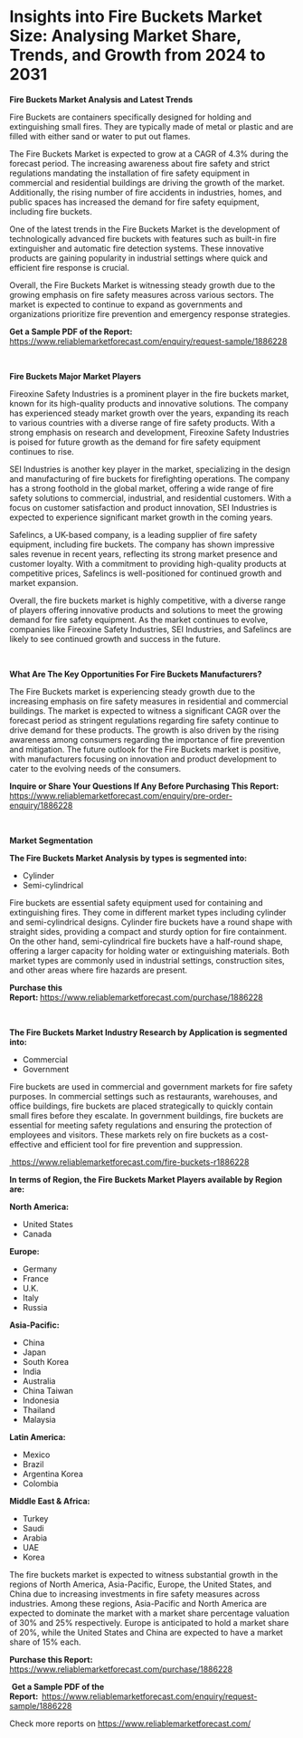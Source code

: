 <p><h1>Insights into Fire Buckets Market Size: Analysing Market Share, Trends, and Growth from 2024 to 2031</h1></p><p><strong>Fire Buckets Market Analysis and Latest Trends</strong></p>
<p><p>Fire Buckets are containers specifically designed for holding and extinguishing small fires. They are typically made of metal or plastic and are filled with either sand or water to put out flames.</p><p>The Fire Buckets Market is expected to grow at a CAGR of 4.3% during the forecast period. The increasing awareness about fire safety and strict regulations mandating the installation of fire safety equipment in commercial and residential buildings are driving the growth of the market. Additionally, the rising number of fire accidents in industries, homes, and public spaces has increased the demand for fire safety equipment, including fire buckets.</p><p>One of the latest trends in the Fire Buckets Market is the development of technologically advanced fire buckets with features such as built-in fire extinguisher and automatic fire detection systems. These innovative products are gaining popularity in industrial settings where quick and efficient fire response is crucial.</p><p>Overall, the Fire Buckets Market is witnessing steady growth due to the growing emphasis on fire safety measures across various sectors. The market is expected to continue to expand as governments and organizations prioritize fire prevention and emergency response strategies.</p></p>
<p><strong>Get a Sample PDF of the Report:&nbsp;</strong> <a href="https://www.reliablemarketforecast.com/enquiry/request-sample/1886228">https://www.reliablemarketforecast.com/enquiry/request-sample/1886228</a></p>
<p>&nbsp;</p>
<p><strong>Fire Buckets Major Market Players</strong></p>
<p><p>Fireoxine Safety Industries is a prominent player in the fire buckets market, known for its high-quality products and innovative solutions. The company has experienced steady market growth over the years, expanding its reach to various countries with a diverse range of fire safety products. With a strong emphasis on research and development, Fireoxine Safety Industries is poised for future growth as the demand for fire safety equipment continues to rise.</p><p>SEI Industries is another key player in the market, specializing in the design and manufacturing of fire buckets for firefighting operations. The company has a strong foothold in the global market, offering a wide range of fire safety solutions to commercial, industrial, and residential customers. With a focus on customer satisfaction and product innovation, SEI Industries is expected to experience significant market growth in the coming years.</p><p>Safelincs, a UK-based company, is a leading supplier of fire safety equipment, including fire buckets. The company has shown impressive sales revenue in recent years, reflecting its strong market presence and customer loyalty. With a commitment to providing high-quality products at competitive prices, Safelincs is well-positioned for continued growth and market expansion.</p><p>Overall, the fire buckets market is highly competitive, with a diverse range of players offering innovative products and solutions to meet the growing demand for fire safety equipment. As the market continues to evolve, companies like Fireoxine Safety Industries, SEI Industries, and Safelincs are likely to see continued growth and success in the future.</p></p>
<p>&nbsp;</p>
<p><strong>What Are The Key Opportunities For Fire Buckets Manufacturers?</strong></p>
<p><p>The Fire Buckets market is experiencing steady growth due to the increasing emphasis on fire safety measures in residential and commercial buildings. The market is expected to witness a significant CAGR over the forecast period as stringent regulations regarding fire safety continue to drive demand for these products. The growth is also driven by the rising awareness among consumers regarding the importance of fire prevention and mitigation. The future outlook for the Fire Buckets market is positive, with manufacturers focusing on innovation and product development to cater to the evolving needs of the consumers.</p></p>
<p><strong>Inquire or Share Your Questions If Any Before Purchasing This Report:</strong> <a href="https://www.reliablemarketforecast.com/enquiry/pre-order-enquiry/1886228">https://www.reliablemarketforecast.com/enquiry/pre-order-enquiry/1886228</a></p>
<p>&nbsp;</p>
<p><strong>Market Segmentation</strong></p>
<p><strong>The Fire Buckets Market Analysis by types is segmented into:</strong></p>
<p><ul><li>Cylinder</li><li>Semi-cylindrical</li></ul></p>
<p><p>Fire buckets are essential safety equipment used for containing and extinguishing fires. They come in different market types including cylinder and semi-cylindrical designs. Cylinder fire buckets have a round shape with straight sides, providing a compact and sturdy option for fire containment. On the other hand, semi-cylindrical fire buckets have a half-round shape, offering a larger capacity for holding water or extinguishing materials. Both market types are commonly used in industrial settings, construction sites, and other areas where fire hazards are present.</p></p>
<p><strong>Purchase this Report:&nbsp;</strong><a href="https://www.reliablemarketforecast.com/purchase/1886228">https://www.reliablemarketforecast.com/purchase/1886228</a></p>
<p>&nbsp;</p>
<p><strong>The Fire Buckets Market Industry Research by Application is segmented into:</strong></p>
<p><ul><li>Commercial</li><li>Government</li></ul></p>
<p><p>Fire buckets are used in commercial and government markets for fire safety purposes. In commercial settings such as restaurants, warehouses, and office buildings, fire buckets are placed strategically to quickly contain small fires before they escalate. In government buildings, fire buckets are essential for meeting safety regulations and ensuring the protection of employees and visitors. These markets rely on fire buckets as a cost-effective and efficient tool for fire prevention and suppression.</p></p>
<p><a href="https://www.reliablemarketforecast.com/fire-buckets-r1886228">&nbsp;https://www.reliablemarketforecast.com/fire-buckets-r1886228</a></p>
<p><strong>In terms of Region, the Fire Buckets Market Players available by Region are:</strong></p>
<p>
    <p> <strong> North America: </strong>
        <ul>
            <li>United States</li>
            <li>Canada</li>
        </ul>
        </p> 
    <p> <strong> Europe: </strong>
        <ul>
            <li>Germany</li>
            <li>France</li>
            <li>U.K.</li>
            <li>Italy</li>
            <li>Russia</li>
        </ul>
        </p> 
    <p> <strong> Asia-Pacific: </strong>
        <ul>
            <li>China</li>
            <li>Japan</li>
            <li>South Korea</li>
            <li>India</li>
            <li>Australia</li>
            <li>China Taiwan</li>
            <li>Indonesia</li>
            <li>Thailand</li>
            <li>Malaysia</li>
        </ul>
        </p> 
    <p> <strong> Latin America: </strong>
        <ul>
            <li>Mexico</li>
            <li>Brazil</li>
            <li>Argentina Korea</li>
            <li>Colombia</li>
        </ul>
        </p> 
    <p> <strong> Middle East & Africa: </strong>
        <ul>
            <li>Turkey</li>
            <li>Saudi</li>
            <li>Arabia</li>
            <li>UAE</li>
            <li>Korea</li>
        </ul>
    </p>
    </p>
<p><p>The fire buckets market is expected to witness substantial growth in the regions of North America, Asia-Pacific, Europe, the United States, and China due to increasing investments in fire safety measures across industries. Among these regions, Asia-Pacific and North America are expected to dominate the market with a market share percentage valuation of 30% and 25% respectively. Europe is anticipated to hold a market share of 20%, while the United States and China are expected to have a market share of 15% each.</p></p>
<p><strong>Purchase this Report: </strong><a href="https://www.reliablemarketforecast.com/purchase/1886228">https://www.reliablemarketforecast.com/purchase/1886228</a></p>
<p>&nbsp;<strong>Get a Sample PDF of the Report:&nbsp;&nbsp;</strong><a href="https://www.reliablemarketforecast.com/enquiry/request-sample/1886228">https://www.reliablemarketforecast.com/enquiry/request-sample/1886228</a></p>
<p><strong></strong></p>
<p>Check more reports on <a href="https://www.reliablemarketforecast.com/">https://www.reliablemarketforecast.com/</a></p>
